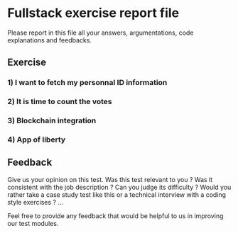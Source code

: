 # Fullstack exercise report file

Please report in this file all your answers, argumentations, code explanations and feedbacks.

## Exercise

### 1) I want to fetch my personnal ID information


### 2) It is time to count the votes


### 3) Blockchain integration


### 4) App of liberty


## Feedback

Give us your opinion on this test. 
Was this test relevant to you ? Was it consistent with the job description ? Can you judge its difficulty ? Would you rather take a case study test like this or a technical interview with a coding style exercises ? ...

Feel free to provide any feedback that would be helpful to us in improving our test modules.

